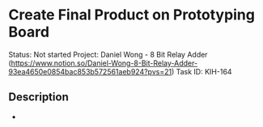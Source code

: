 # Create Final Product on Prototyping Board

Status: Not started
Project: Daniel Wong - 8 Bit Relay Adder (https://www.notion.so/Daniel-Wong-8-Bit-Relay-Adder-93ea4650e0854bac853b572561aeb924?pvs=21)
Task ID: KIH-164

## Description

-